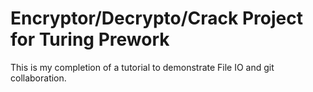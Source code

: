 # Encryptor/Decrypto/Crack Project for Turing Prework

This is my completion of a tutorial to demonstrate File IO and git collaboration. 
